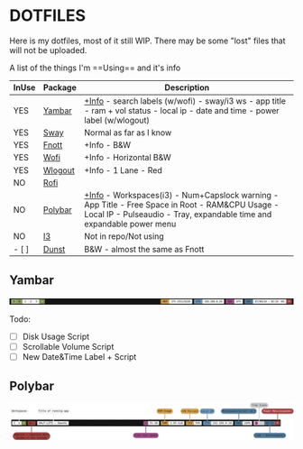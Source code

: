 # DOTFILES

Here is my dotfiles, most of it still WIP.
There may be some "lost" files that will not be uploaded.

A list of the things I'm ==Using== and it's info

| InUse |   Package   |       Description       |
|-------|-------------|-------------------------|
|  YES  | [Yambar](https://codeberg.org/dnkl/yambar)      | [+Info](https://github.com/abiES76/dotfiles?tab=readme-ov-file#yambar) - search labels (w/wofi) - sway/i3 ws - app title - ram + vol status - local ip - date and time - power label (w/wlogout) |
|  YES  | [Sway](https://github.com/swaywm/sway)        | Normal as far as I know |
|  YES  | [Fnott](https://codeberg.org/dnkl/fnott)       | +Info - B&W               |
|  YES  | [Wofi](https://sr.ht/~scoopta/wofi/)        | +Info - Horizontal B&W    |
|  YES  | [Wlogout](https://github.com/ArtsyMacaw/wlogout)     | +Info - 1 Lane - Red      |
|  NO   | [Rofi](https://github.com/davatorium/rofi)        |    |
|  NO   | [Polybar](https://github.com/polybar/polybar)     | [+Info](https://github.com/abiES76/dotfiles?tab=readme-ov-file#polybar) - Workspaces(i3) - Num+Capslock warning - App Title - Free Space in Root - RAM&CPU Usage - Local IP - Pulseaudio - Tray, expandable time and expandable power menu |
|  NO   | [I3](https://github.com/i3/i3)          | Not in repo/Not using   |
| - [ ] | [Dunst]() | B&W - almost the same as Fnott |
## Yambar

![Yambar Img](./images/20240709_02h24m16s_grim.png)

Todo:
- [ ] Disk Usage Script
- [ ] Scrollable Volume Script 
- [ ] New Date&Time Label + Script

## Polybar

![Polybar Img](./images/Polybar.png)
